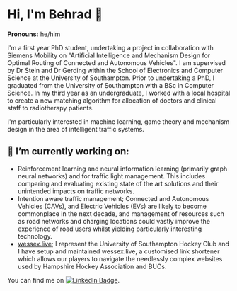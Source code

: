 # Hi, I'm Behrad 👋
**Pronouns:** he/him


I'm a first year PhD student, undertaking a project in collaboration with Siemens Mobility on "Artificial Intelligence and Mechanism Design for Optimal Routing of Connected and Autonomous Vehicles". I am supervised by Dr Stein and Dr Gerding within the School of Electronics and Computer Science at the University of Southampton. Prior to undertaking a PhD, I graduated from the University of Southampton with a BSc in Computer Science. In my third year as an undergraduate, I worked with a local hospital to create a new matching algorithm for allocation of doctors and clinical staff to radiotherapy patients.

I'm particularly interested in machine learning, game theory and mechanism design in the area of intelligent traffic systems.

## 🔭 I’m currently working on:
- Reinforcement learning and neural information learning (primarily graph neural networks) and for traffic light management. This includes comparing and evaluating existing state of the art solutions and their unintended impacts on traffic networks.
- Intention aware traffic management; Connected and Autonomous Vehicles (CAVs), and Electric Vehicles (EVs) are likely to become commonplace in the next decade, and management of resources such as road networks and charging locations could vastly improve the experience of road users whilst yielding particularly interesting technology.
- [wessex.live](https://wessex.live); I represent the University of Southampton Hockey Club and I have setup and maintained wessex.live, a customised link shortener which allows our players to navigate the needlessly complex websites used by Hampshire Hockey Association and BUCs.

<!-- Actual text -->

You can find me on [![LinkedIn Badge](https://img.shields.io/badge/LinkedIn-blue?style=flat&logo=linkedin&labelColor=blue)](https://www.linkedin.com/in/behrad-koohy-58ab04169/).

<!-- Icons -->

<!-- [1.2]: http://i.imgur.com/wWzX9uB.png (twitter icon without padding) -->
[2.2]: https://raw.githubusercontent.com/MartinHeinz/MartinHeinz/master/linkedin-3-16.png (LinkedIn icon without padding)

[2]: https://www.linkedin.com/in/behrad-koohy-58ab04169/





<!--
**benlellouch/benlellouch** is a ✨ _special_ ✨ repository because its `README.md` (this file) appears on your GitHub profile.

Here are some ideas to get you started:

- 🔭 I’m currently working on ...
- 🌱 I’m currently learning ...
- 👯 I’m looking to collaborate on ...
- 🤔 I’m looking for help with ...
- 💬 Ask me about ...
- 📫 How to reach me: ...
- 😄 Pronouns: ...
- ⚡ Fun fact: ...
-->